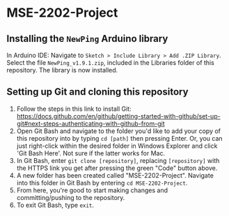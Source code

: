 # MSE-2202-Project

## Installing the `NewPing` Arduino library

In Arduino IDE: Navigate to `Sketch > Include Library > Add .ZIP Library`. Select the file `NewPing_v1.9.1.zip`, included in the Libraries folder of this repository. The library is now installed.

## Setting up Git and cloning this repository

1. Follow the steps in this link to install Git: https://docs.github.com/en/github/getting-started-with-github/set-up-git#next-steps-authenticating-with-github-from-git
2. Open Git Bash and navigate to the folder you'd like to add your copy of this repository into by typing `cd [path]` then pressing Enter. Or, you can just right-click within the desired folder in Windows Explorer and click 'Git Bash Here'. Not sure if the latter works for Mac.
3. In Git Bash, enter `git clone [repository]`, replacing `[repository]` with the HTTPS link you get after pressing the green "Code" button above.
4. A new folder has been created called "MSE-2202-Project". Navigate into this folder in Git Bash by entering `cd MSE-2202-Project`.
6. From here, you're good to start making changes and committing/pushing to the repository.
7. To exit Git Bash, type `exit`.
